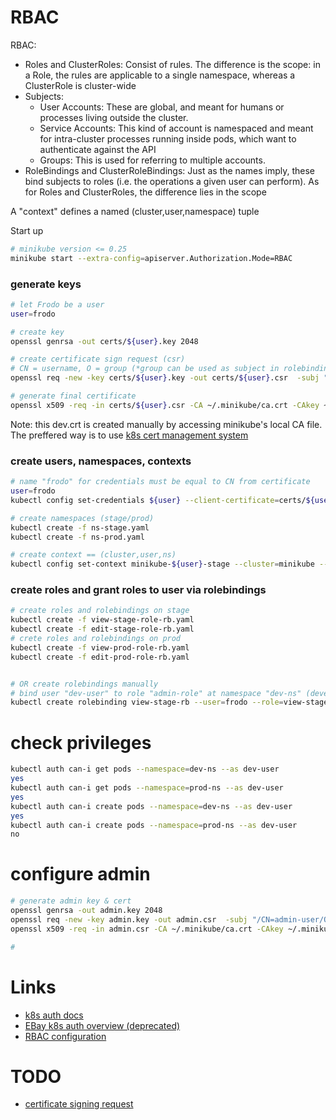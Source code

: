 # RBAC

RBAC:
- Roles and ClusterRoles: Consist of rules. The difference is the scope: 
in a Role, the rules are applicable to a single namespace, whereas a ClusterRole is cluster-wide
- Subjects:
  - User Accounts: These are global, and meant for humans or processes living outside the cluster.
  - Service Accounts: This kind of account is namespaced and meant for intra-cluster processes running inside pods, which want to authenticate against the API
  - Groups: This is used for referring to multiple accounts.
- RoleBindings and ClusterRoleBindings: Just as the names imply, these bind subjects to roles (i.e. the operations a given user can perform).
As for Roles and ClusterRoles, the difference lies in the scope

A "context" defines a named (cluster,user,namespace) tuple

Start up
```bash
# minikube version <= 0.25
minikube start --extra-config=apiserver.Authorization.Mode=RBAC 
```

### generate keys
```bash
# let Frodo be a user
user=frodo

# create key
openssl genrsa -out certs/${user}.key 2048

# create certificate sign request (csr)
# CN = username, O = group (*group can be used as subject in rolebinding later)
openssl req -new -key certs/${user}.key -out certs/${user}.csr  -subj "/CN=${user}"

# generate final certificate
openssl x509 -req -in certs/${user}.csr -CA ~/.minikube/ca.crt -CAkey ~/.minikube/ca.key -CAcreateserial -out certs/${user}.crt -days 500
```

Note: this dev.crt is created manually by accessing minikube's local CA file. The preffered way is 
to use [k8s cert management system](https://v1-9.docs.kubernetes.io/docs/tasks/tls/managing-tls-in-a-cluster/)

### create users, namespaces, contexts
```bash
# name "frodo" for credentials must be equal to CN from certificate
user=frodo
kubectl config set-credentials ${user} --client-certificate=certs/${user}.crt --client-key=certs/${user}.key 

# create namespaces (stage/prod)
kubectl create -f ns-stage.yaml
kubectl create -f ns-prod.yaml

# create context == (cluster,user,ns)
kubectl config set-context minikube-${user}-stage --cluster=minikube --user=${user} --namespace=stage-ns
```

### create roles and grant roles to user via rolebindings
```bash
# create roles and rolebindings on stage
kubectl create -f view-stage-role-rb.yaml
kubectl create -f edit-stage-role-rb.yaml 
# crete roles and rolebindings on prod
kubectl create -f view-prod-role-rb.yaml 
kubectl create -f edit-prod-role-rb.yaml 


# OR create rolebindings manually
# bind user "dev-user" to role "admin-role" at namespace "dev-ns" (developer is and admin in his namespace)
kubectl create rolebinding view-stage-rb --user=frodo --role=view-stage-role --namespace=stage-ns
```


# check privileges
```bash
kubectl auth can-i get pods --namespace=dev-ns --as dev-user
yes
kubectl auth can-i get pods --namespace=prod-ns --as dev-user
yes
kubectl auth can-i create pods --namespace=dev-ns --as dev-user
yes
kubectl auth can-i create pods --namespace=prod-ns --as dev-user
no
```


# configure admin
```bash
# generate admin key & cert
openssl genrsa -out admin.key 2048
openssl req -new -key admin.key -out admin.csr  -subj "/CN=admin-user/O=admin-group"
openssl x509 -req -in admin.csr -CA ~/.minikube/ca.crt -CAkey ~/.minikube/ca.key -CAcreateserial -out admin.crt -days 500

#

```

# Links
- [k8s auth docs](https://kubernetes.io/docs/admin/authentication/)
- [EBay k8s auth overview (deprecated)](https://github.com/eBay/Kubernetes/blob/master/docs/user-guide/kubeconfig-file.md)
- [RBAC configuration](https://docs.bitnami.com/kubernetes/how-to/configure-rbac-in-your-kubernetes-cluster/#step-5-test-the-rbac-rule)

# TODO
- [certificate signing request](https://kubernetes.io/docs/tasks/tls/managing-tls-in-a-cluster/)
